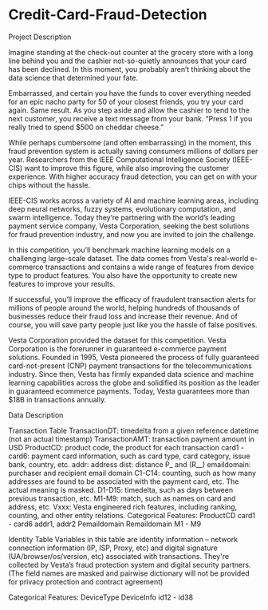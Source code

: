 # Credit-Card-Fraud-Detection
Project Description

Imagine standing at the check-out counter at the grocery store with a long line behind you and the cashier not-so-quietly announces that your card has been declined. In this moment, you probably aren’t thinking about the data science that determined your fate.

Embarrassed, and certain you have the funds to cover everything needed for an epic nacho party for 50 of your closest friends, you try your card again. Same result. As you step aside and allow the cashier to tend to the next customer, you receive a text message from your bank. “Press 1 if you really tried to spend $500 on cheddar cheese.”

While perhaps cumbersome (and often embarrassing) in the moment, this fraud prevention system is actually saving consumers millions of dollars per year. Researchers from the IEEE Computational Intelligence Society (IEEE-CIS) want to improve this figure, while also improving the customer experience. With higher accuracy fraud detection, you can get on with your chips without the hassle.

IEEE-CIS works across a variety of AI and machine learning areas, including deep neural networks, fuzzy systems, evolutionary computation, and swarm intelligence. Today they’re partnering with the world’s leading payment service company, Vesta Corporation, seeking the best solutions for fraud prevention industry, and now you are invited to join the challenge.

In this competition, you’ll benchmark machine learning models on a challenging large-scale dataset. The data comes from Vesta's real-world e-commerce transactions and contains a wide range of features from device type to product features. You also have the opportunity to create new features to improve your results.

If successful, you’ll improve the efficacy of fraudulent transaction alerts for millions of people around the world, helping hundreds of thousands of businesses reduce their fraud loss and increase their revenue. And of course, you will save party people just like you the hassle of false positives.


Vesta Corporation provided the dataset for this competition. Vesta Corporation is the forerunner in guaranteed e-commerce payment solutions. Founded in 1995, Vesta pioneered the process of fully guaranteed card-not-present (CNP) payment transactions for the telecommunications industry. Since then, Vesta has firmly expanded data science and machine learning capabilities across the globe and solidified its position as the leader in guaranteed ecommerce payments. Today, Vesta guarantees more than $18B in transactions annually.

Data Description

Transaction Table 
TransactionDT: timedelta from a given reference datetime (not an actual timestamp)
TransactionAMT: transaction payment amount in USD
ProductCD: product code, the product for each transaction
card1 - card6: payment card information, such as card type, card category, issue bank, country, etc.
addr: address
dist: distance
P_ and (R__) emaildomain: purchaser and recipient email domain
C1-C14: counting, such as how many addresses are found to be associated with the payment card, etc. The actual meaning is masked.
D1-D15: timedelta, such as days between previous transaction, etc.
M1-M9: match, such as names on card and address, etc.
Vxxx: Vesta engineered rich features, including ranking, counting, and other entity relations.
Categorical Features:
ProductCD
card1 - card6
addr1, addr2
Pemaildomain Remaildomain
M1 - M9

Identity Table 
Variables in this table are identity information – network connection information (IP, ISP, Proxy, etc) and digital signature (UA/browser/os/version, etc) associated with transactions.
They're collected by Vesta’s fraud protection system and digital security partners.
(The field names are masked and pairwise dictionary will not be provided for privacy protection and contract agreement)

Categorical Features:
DeviceType
DeviceInfo
id12 - id38
